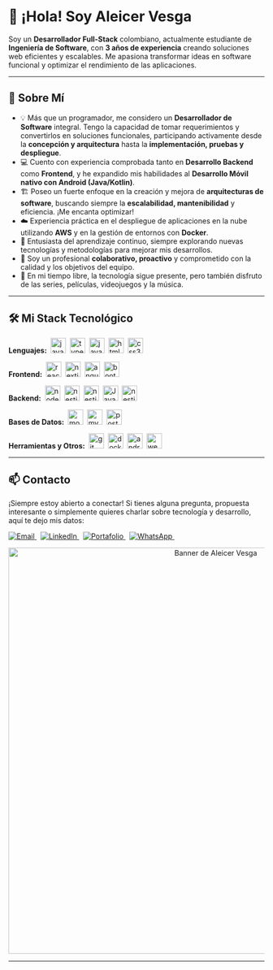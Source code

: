 # 👋 ¡Hola! Soy Aleicer Vesga

<p align="left">
  Soy un <strong>Desarrollador Full-Stack</strong> colombiano, actualmente estudiante de <strong>Ingeniería de Software</strong>, con <strong>3 años de experiencia</strong> creando soluciones web eficientes y escalables. Me apasiona transformar ideas en software funcional y optimizar el rendimiento de las aplicaciones.
</p>

---

## 🚀 Sobre Mí

* 💡 Más que un programador, me considero un **Desarrollador de Software** integral. Tengo la capacidad de tomar requerimientos y convertirlos en soluciones funcionales, participando activamente desde la **concepción y arquitectura** hasta la **implementación, pruebas y despliegue**.
* 💻 Cuento con experiencia comprobada tanto en **Desarrollo Backend** como **Frontend**, y he expandido mis habilidades al **Desarrollo Móvil nativo con Android (Java/Kotlin)**.
* 🏗️ Poseo un fuerte enfoque en la creación y mejora de **arquitecturas de software**, buscando siempre la **escalabilidad, mantenibilidad** y eficiencia. ¡Me encanta optimizar!
* ☁️ Experiencia práctica en el despliegue de aplicaciones en la nube utilizando **AWS** y en la gestión de entornos con **Docker**.
* 🔧 Entusiasta del aprendizaje continuo, siempre explorando nuevas tecnologías y metodologías para mejorar mis desarrollos.
* 🤝 Soy un profesional **colaborativo, proactivo** y comprometido con la calidad y los objetivos del equipo.
* 🎲 En mi tiempo libre, la tecnología sigue presente, pero también disfruto de las series, películas, videojuegos y la música.

---

## 🛠️ Mi Stack Tecnológico

<p align="left">
  <strong>Lenguajes:</strong>&nbsp;
  <img src="https://cdn.jsdelivr.net/gh/devicons/devicon/icons/javascript/javascript-original.svg" height="30" alt="javascript logo" />&nbsp;
  <img src="https://cdn.jsdelivr.net/gh/devicons/devicon/icons/typescript/typescript-original.svg" height="30" alt="typescript logo" />&nbsp;
  <img src="https://cdn.jsdelivr.net/gh/devicons/devicon/icons/java/java-original.svg" height="30" alt="java logo" />&nbsp;
  <img src="https://cdn.jsdelivr.net/gh/devicons/devicon/icons/html5/html5-original.svg" height="30" alt="html5 logo" />&nbsp;
  <img src="https://cdn.jsdelivr.net/gh/devicons/devicon/icons/css3/css3-original.svg" height="30" alt="css3 logo" />&nbsp;
</p>

<p align="left">
  <strong>Frontend:</strong>&nbsp;
  <img src="https://cdn.jsdelivr.net/gh/devicons/devicon/icons/react/react-original.svg" height="30" alt="react logo" />&nbsp;
  <img src="https://cdn.jsdelivr.net/gh/devicons/devicon/icons/nextjs/nextjs-original.svg" height="30" alt="nextjs logo" />&nbsp;
  <img src="https://cdn.jsdelivr.net/gh/devicons/devicon/icons/angularjs/angularjs-original.svg" height="30" alt="angularjs logo" />&nbsp;
  <img src="https://cdn.jsdelivr.net/gh/devicons/devicon/icons/bootstrap/bootstrap-original.svg" height="30" alt="bootstrap logo" />&nbsp;
</p>

<p align="left">
  <strong>Backend:</strong>&nbsp;
  <img src="https://cdn.jsdelivr.net/gh/devicons/devicon/icons/nodejs/nodejs-original.svg" height="30" alt="nodejs logo" />&nbsp;
  <img src="https://nestjs.com/logo-small-gradient.d792062c.svg" height="30" alt="nestjs logo" />&nbsp;
  <img src="https://nestjs.com/logo-small-gradient.d792062c.svg" height="30" alt="nestjs logo" />&nbsp;
  <img src="https://www.ibm.com/content/dam/adobe-cms/instana/media_logo/Java.component.complex-narrative-xl.ts=1692900329414.png/content/adobe-cms/es/es/products/instana/supported-technologies/java-monitoring/_jcr_content/root/table_of_contents/body/content_section_styled/content-section-body/complex_narrative/logoimage" height="30" alt="Java logo" />&nbsp;
  <img src="https://www.adm.ee/wordpress/wp-content/uploads/2023/12/Spring.png" height="30" alt="nestjs logo" />&nbsp;
  </p>

<p align="left">
  <strong>Bases de Datos:</strong>&nbsp;
  <img src="https://cdn.jsdelivr.net/gh/devicons/devicon/icons/mongodb/mongodb-original.svg" height="30" alt="mongodb logo" />&nbsp;
  <img src="https://cdn.jsdelivr.net/gh/devicons/devicon/icons/mysql/mysql-original-wordmark.svg" height="30" alt="mysql logo" />&nbsp; <img src="https://cdn.jsdelivr.net/gh/devicons/devicon/icons/postgresql/postgresql-original.svg" height="30" alt="postgresql logo" />&nbsp; </p>

<p align="left">
  <strong>Herramientas y Otros:</strong>&nbsp;
  <img src="https://cdn.jsdelivr.net/gh/devicons/devicon/icons/git/git-original.svg" height="30" alt="git logo" />&nbsp;
  <img src="https://cdn.jsdelivr.net/gh/devicons/devicon/icons/docker/docker-original.svg" height="30" alt="docker logo" />&nbsp;
  <img src="https://cdn.jsdelivr.net/gh/devicons/devicon/icons/androidstudio/androidstudio-original.svg" height="30" alt="android studio logo" />&nbsp;
  <img src="https://cdn.jsdelivr.net/gh/devicons/devicon/icons/webstorm/webstorm-original.svg" height="30" alt="webstorm logo" />&nbsp;
</p>

---

## 📫 Contacto

<p align="left">
  ¡Siempre estoy abierto a conectar! Si tienes alguna pregunta, propuesta interesante o simplemente quieres charlar sobre tecnología y desarrollo, aquí te dejo mis datos:
</p>

<p align="left">
  <a href="mailto:aleicer.vesga@gmail.com" target="_blank">
    <img src="https://img.shields.io/badge/Email-D14836?style=for-the-badge&logo=gmail&logoColor=white" alt="Email"/>
  </a>&nbsp;
  <a href="https://www.linkedin.com/in/aleicer-vesga-rueda-072b70210/" target="_blank">
    <img src="https://img.shields.io/badge/LinkedIn-0077B5?style=for-the-badge&logo=linkedin&logoColor=white" alt="LinkedIn"/>
  </a>&nbsp;
  <a href="https://aleicer-vesga-portafolio.netlify.app/" target="_blank">
      <img src="https://img.shields.io/badge/Portafolio-8A2BE2?style=for-the-badge&logo=briefcase&logoColor=white" alt="Portafolio"/>
  </a>&nbsp;
  <a href="https://wa.me/573214946645" target="_blank"> <img src="https://img.shields.io/badge/WhatsApp-25D366?style=for-the-badge&logo=whatsapp&logoColor=white" alt="WhatsApp"/>
  </a>&nbsp;
</p>

<p align="center">
  <img src="https://drive.google.com/uc?id=1pBeqYJH7IfJw0wxQmJrQXGYto5F7qjkK" alt="Banner de Aleicer Vesga" width="800"/>
</p>

---
